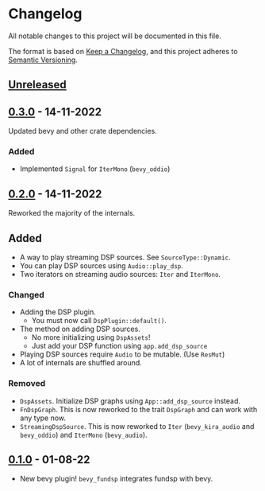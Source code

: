 # Changelog
All notable changes to this project will be documented in this file.

The format is based on [Keep a Changelog](https://keepachangelog.com/en/1.0.0/),
and this project adheres to [Semantic Versioning](https://semver.org/spec/v2.0.0.html).

## [Unreleased]

## [0.3.0] - 14-11-2022

Updated bevy and other crate dependencies.

### Added

- Implemented `Signal` for `IterMono` (`bevy_oddio`)

## [0.2.0] - 14-11-2022

Reworked the majority of the internals.

## Added

- A way to play streaming DSP sources. See `SourceType::Dynamic`.
- You can play DSP sources using `Audio::play_dsp`.
- Two iterators on streaming audio sources: `Iter` and `IterMono`.

### Changed

- Adding the DSP plugin.
  - You must now call `DspPlugin::default()`.
- The method on adding DSP sources.
  - No more initializing using `DspAssets`!
  - Just add your DSP function using `app.add_dsp_source`
- Playing DSP sources require `Audio` to be mutable. (Use `ResMut`)
- A lot of internals are shuffled around.

### Removed

- `DspAssets`. Initialize DSP graphs using `App::add_dsp_source` instead.
- `FnDspGraph`. This is now reworked to the trait `DspGraph` and can work with any type now.
- `StreamingDspSource`. This is now reworked to `Iter` (`bevy_kira_audio` and `bevy_oddio`) and `IterMono` (`bevy_audio`). 

## [0.1.0] - 01-08-22

- New bevy plugin! `bevy_fundsp` integrates fundsp with bevy.

[Unreleased]: https://github.com/harudagondi/bevy_fundsp/compare/v0.3.0...HEAD
[0.3.0]: https://github.com/harudagondi/bevy_fundsp/compare/v0.1.0...v0.3.0
[0.2.0]: https://github.com/harudagondi/bevy_fundsp/compare/v0.1.0...v0.2.0
[0.1.0]: https://github.com/harudagondi/bevy_fundsp/releases/tag/v0.1.0